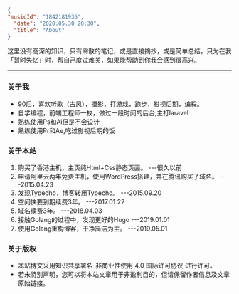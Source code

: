 ```json
{
"musicId": "1842181936",
  "date": "2020.05.30 20:30",
  "title": "About"
}
```

这里没有高深的知识，只有零散的笔记，或是直接摘抄，或是简单总结，只为在我「暂时失忆」时，帮自己度过难关，如果能帮助到你我会感到很高兴。

---

### 关于我

- 90后，喜欢听歌（古风），摄影，打游戏，跑步，影视后期，编程。
- 自学编程，前端工程师一枚，做过一段时间的后台,主打laravel
- 熟练使用Ps和Ai但是不会设计
- 熟练使用Pr和Ae,吃过影视后期的饭

### 关于本站

1. 购买了香港主机，主页纯Html+Css静态页面。 ---很久以前
2. 申请阿里云两年免费主机，使用WordPress搭建，并在腾讯购买了域名。 ---2015.04.23
3. 发现Typecho，博客转用Typecho。 ---2015.09.20
4. 空间快要到期续费3年。 ---2017.01.22
5. 域名续费3年。 ---2018.04.03
6. 接触Golang的过程中，发现更好的Hugo  ---2019.01.01
7. 使用Golang重构博客，干净简洁为主。 ---2019.05.01

### 关于版权

- 本站博文采用知识共享署名-非商业性使用 4.0 国际许可协议 进行许可。
- 若未特别声明，您可以将本站文章用于非盈利目的，但请保留作者信息及文章原始链接。
